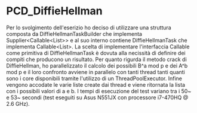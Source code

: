 # PCD_DiffieHellman
Per lo svolgimento dell'eserizio ho deciso di utilizzare una struttura composta da DiffieHellmanTaskBuilder che implementa Supplier<Callable<List<Integer>>> e al suo interno contiene DiffieHellmanTask che implementa Callable<List<Integer>>.
La scelta di implementare l'interfaccia Callable come primitiva di DiffieHellmanTask è dovuta alla necissità di definire dei compiti che producono un risultato.
Per quanto rigurda il metodo crack di DiffieHellman, ho parallelizzato il calcolo dei possibili B^a mod p e dei A^b mod p e il loro confronto avviene in parallelo con tanti thread tanti quanti sono i core disponibili tramite l'utilizzo di un ThreadPoolExecutor.
Infine vengono accodate le varie liste create dai thread e viene ritornata la lista con i possibili valori di a e b.
I tempi di esecuzione del test variano tra i 50~ e 53~ secondi (test eseguiti su Asus N551JX con processore i7-470HQ @ 2.6 GHz).
